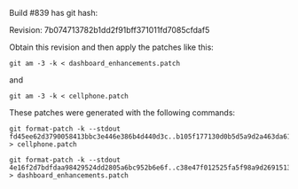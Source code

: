 Build #839 has git hash:

Revision: 7b074713782b1dd2f91bff371011fd7085cfdaf5

Obtain this revision and then apply the patches like this:

```
git am -3 -k < dashboard_enhancements.patch
```

and

```
git am -3 -k < cellphone.patch
```


These patches were generated with the following commands:

```
git format-patch -k --stdout fd45ee62d3790058413bbc3e446e386b4d440d3c..b105f177130d0b5d5a9d2a463da619e3b2dc6106 > cellphone.patch
```

```
git format-patch -k --stdout  4e16f2d7bdfdaa98429524dd2805a6bc952b6e6f..c38e47f012525fa5f98a9d2691513c30e254bc5b > dashboard_enhancements.patch
```
